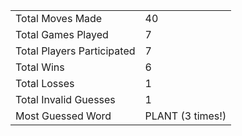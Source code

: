 |              |                |
| ---------------- | ----------------------------- |
| Total Moves Made | 40 |
| Total Games Played | 7 |
| Total Players Participated | 7 |
| Total Wins | 6 |
| Total Losses | 1 |
| Total Invalid Guesses | 1 |
| Most Guessed Word | PLANT (3 times!) |
